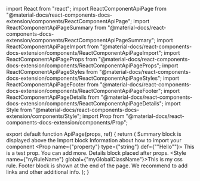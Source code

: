 import React from "react";
import ReactComponentApiPage from "@material-docs/react-components-docs-extension/components/ReactComponentApiPage";
import ReactComponentApiPageSummary from "@material-docs/react-components-docs-extension/components/ReactComponentApiPageSummary";
import ReactComponentApiPageImport from "@material-docs/react-components-docs-extension/components/ReactComponentApiPageImport";
import ReactComponentApiPageProps from "@material-docs/react-components-docs-extension/components/ReactComponentApiPageProps";
import ReactComponentApiPageStyles from "@material-docs/react-components-docs-extension/components/ReactComponentApiPageStyles";
import ReactComponentApiPageFooter from "@material-docs/react-components-docs-extension/components/ReactComponentApiPageFooter";
import ReactComponentApiPageDetails from "@material-docs/react-components-docs-extension/components/ReactComponentApiPageDetails";
import Style from "@material-docs/react-components-docs-extension/components/Style";
import Prop from "@material-docs/react-components-docs-extension/components/Prop";


export default function ApiPage(props, ref) {
    return (
        <ReactComponentApiPage
            name={name}
            searchDescription={locale.searchDescription}
        >
            <ReactComponentApiPageSummary>
                Summary block is displayed above the Import block
            </ReactComponentApiPageSummary>
            <ReactComponentApiPageImport>
                Information about how to import your component
            </ReactComponentApiPageImport>
            <ReactComponentApiPageProps>
                <Prop name={"property"} type={"string"} def={"\"Hello\""}>
                    This is a test prop. You can add more.
                </Prop>
            </ReactComponentApiPageProps>
            <ReactComponentApiPageDetails>
                Details block placed after props.
            </ReactComponentApiPageDetails>
            <ReactComponentApiPageStyles>
                <Style name={"nyRuleName"} global={"myGlobalClassName"}>This is my css rule.</Style>
            </ReactComponentApiPageStyles>
            <ReactComponentApiPageFooter>
                Footer block is shown at the end of the page. We recommend to add links and other additional info.
            </ReactComponentApiPageFooter>
        </ReactComponentApiPage>
    );
}